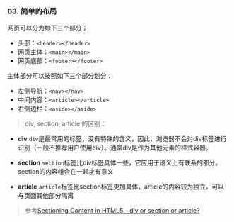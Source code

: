 ### 63. 简单的布局
网页可以分为如下三个部分；
- 头部：`<header></header>`
- 网页主体：`<main></main>`
- 网页底部：`<footer></footer>`

主体部分可以按照如下三个部分划分：
- 左侧导航：`<nav></nav>`
- 中间内容：`<article></article>`
- 右侧边栏：`<aside></aside>`

> div, section, article 的区别：

- **div**
`div`是最常用的标签，没有特殊的含义，因此，浏览器不会对div标签进行识别（一般不推荐用户使用div）。通常div是作为其他元素的样式容器。

- **section**
`section`标签比div标签具体一些，它应用于语义上有联系的部分。section的内容组合在一起才有意义

- **article**
`article`标签比section标签更加具体，article的内容较为独立，可以与页面其他部分隔离

> 参考[Sectioning Content in HTML5 - div or section or article?](https://bitsofco.de/sectioning-content-in-html5/)